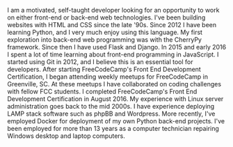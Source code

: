 I am a motivated, self-taught developer looking for an opportunity to work on
either front-end or back-end web technologies. I've been building websites with
HTML and CSS since the late '90s. Since 2012 I have been learning Python, and I
very much enjoy using this language. My first exploration into back-end web
programming was with the CherryPy framework. Since then I have used Flask and
Django. In 2015 and early 2016 I spent a lot of time learning about front-end
programming in JavaScript. I started using Git in 2012, and I believe this is an
essential tool for developers. After starting FreeCodeCamp's Front End
Development Certification, I began attending weekly meetups for FreeCodeCamp in
Greenville, SC. At these meetups I have collaborated on coding challenges with
fellow FCC students. I completed FreeCodeCamp's Front End Development
Certification in August 2016. My experience with Linux server administration
goes back to the mid 2000s. I have experience deploying LAMP stack software such
as phpBB and Wordpress. More recently, I've employed Docker for deployment of my
own Python back-end projects. I've been employed for more than 13 years as a
computer technician repairing Windows desktop and laptop computers.
